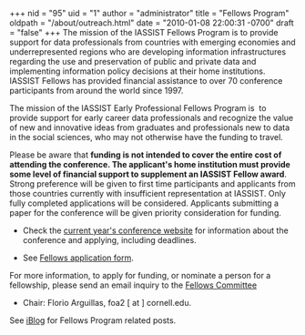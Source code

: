 +++
nid = "95"
uid = "1"
author = "administrator"
title = "Fellows Program"
oldpath = "/about/outreach.html"
date = "2010-01-08 22:00:31 -0700"
draft = "false"
+++
The mission of the IASSIST Fellows Program is to provide support for data professionals from countries with emerging economies and underrepresented regions who are developing information infrastructures regarding the use and preservation of public and private data and implementing information policy decisions at their home institutions. IASSIST Fellows has provided financial assistance to over 70 conference participants from around the world since 1997.

The mission of the IASSIST Early Professional Fellows Program is  to provide support for early career data professionals and recognize the value of new and innovative ideas from graduates and professionals new to data in the social sciences, who may not otherwise have the funding to travel.

Please be aware that **funding is not intended to cover the entire cost of attending the conference. The applicant's home institution must provide some level of financial support to supplement an IASSIST Fellow award**.  Strong preference will be given to first time participants and applicants from those countries currently with insufficient representation at IASSIST. Only fully completed applications will be considered. Applicants submitting a paper for the conference will be given priority consideration for funding.

- Check the [current year's conference website](/conferences) for information about the conference and applying, including deadlines.

- See [Fellows application form](https://goo.gl/forms/yttyvLUetnheZH5Z2).

For more information, to apply for funding, or nominate a person for a
fellowship, please send an email inquiry to the [Fellows Committee](/about/committees-and-groups/#iassist-fellows)
- Chair: Florio Arguillas, foa2 [ at ] cornell.edu.

See [iBlog](/blog/) for Fellows Program related posts.

﻿
